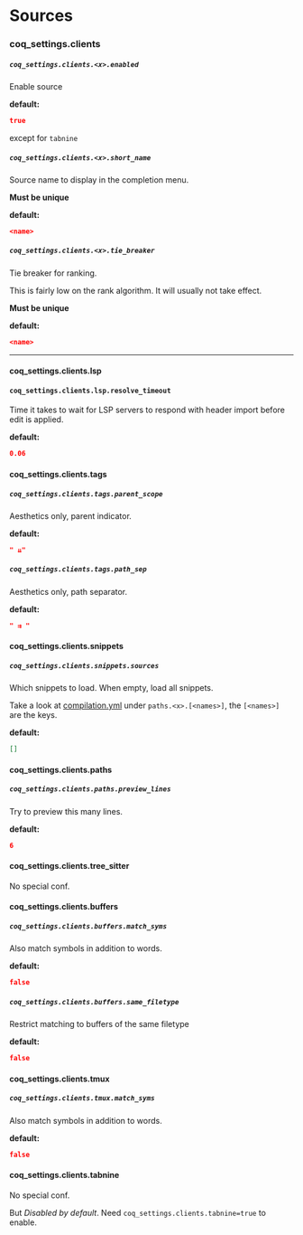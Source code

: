 # Sources

### coq_settings.clients

##### `coq_settings.clients.<x>.enabled`

Enable source

**default:**

```json
true
```

except for `tabnine`

##### `coq_settings.clients.<x>.short_name`

Source name to display in the completion menu.

**Must be unique**

**default:**

```json
<name>
```

##### `coq_settings.clients.<x>.tie_breaker`

Tie breaker for ranking.

This is fairly low on the rank algorithm. It will usually not take effect.

**Must be unique**

**default:**

```json
<name>
```

---

#### coq_settings.clients.lsp

#### `coq_settings.clients.lsp.resolve_timeout`

Time it takes to wait for LSP servers to respond with header import before edit is applied.

**default:**

```json
0.06
```

#### coq_settings.clients.tags

##### `coq_settings.clients.tags.parent_scope`

Aesthetics only, parent indicator.

**default:**

```json
" ⇊"
```

##### `coq_settings.clients.tags.path_sep`

Aesthetics only, path separator.

**default:**

```json
" ⇉ "
```

#### coq_settings.clients.snippets

##### `coq_settings.clients.snippets.sources`

Which snippets to load. When empty, load all snippets.

Take a look at [compilation.yml](https://github.com/ms-jpq/coq_nvim/blob/coq/config/compilation.yml) under `paths.<x>.[<names>]`, the `[<names>]` are the keys.

**default:**

```json
[]
```

#### coq_settings.clients.paths

##### `coq_settings.clients.paths.preview_lines`

Try to preview this many lines.

**default:**

```json
6
```

#### coq_settings.clients.tree_sitter

No special conf.

#### coq_settings.clients.buffers

##### `coq_settings.clients.buffers.match_syms`

Also match symbols in addition to words.

**default:**

```json
false
```

##### `coq_settings.clients.buffers.same_filetype`

Restrict matching to buffers of the same filetype

**default:**

```json
false
```

#### coq_settings.clients.tmux

##### `coq_settings.clients.tmux.match_syms`

Also match symbols in addition to words.

**default:**

```json
false
```

#### coq_settings.clients.tabnine

No special conf.

But _Disabled by default_. Need `coq_settings.clients.tabnine=true` to enable.
